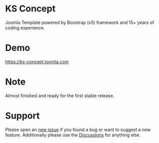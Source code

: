 # KS Concept
Joomla Template powered by Boostrap (v5) framework and 15+ years of coding experience.

# Demo
https://ks-concept.joomla.com

# Note
Almost finished and ready for the first stable release.

# Support
Please open an [new issue](https://github.com/kondasoft/ks-concept/issues) if you found a bug or want to suggest a new feature. Additionally please use the [Discussions](https://github.com/kondasoft/ks-concept/discussions) for anything else.  

